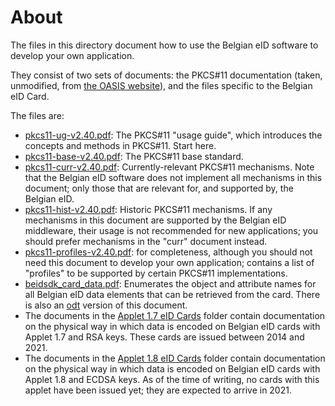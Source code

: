 # About

The files in this directory document how to use the Belgian eID software
to develop your own application.

They consist of two sets of documents: the PKCS#11 documentation (taken,
unmodified, from [the OASIS
website](https://docs.oasis-open.org/pkcs11/)), and the files specific to
the Belgian eID Card.

The files are:

* [pkcs11-ug-v2.40.pdf](pkcs11-ug-v2.40.pdf): The PKCS#11 "usage guide",
  which introduces the concepts and methods in PKCS#11. Start here.
* [pkcs11-base-v2.40.pdf](pkcs11-base-v2.40.pdf): The PKCS#11 base
  standard.
* [pkcs11-curr-v2.40.pdf](pkcs11-curr-v2.40.pdf): Currently-relevant
  PKCS#11 mechanisms. Note that the Belgian eID software does not
  implement all mechanisms in this document; only those that are
  relevant for, and supported by, the Belgian eID.
* [pkcs11-hist-v2.40.pdf](pkcs11-hist-v2.40.pdf): Historic PKCS#11
  mechanisms. If any mechanisms in this document are supported by the
  Belgian eID middleware, their usage is not recommended for new
  applications; you should prefer mechanisms in the "curr" document
  instead.
* [pkcs11-profiles-v2.40.pdf](pkcs11-profiles-v2.40.pdf): for
  completeness, although you should not need this document to develop
  your own application; contains a list of "profiles" to be supported by
  certain PKCS#11 implementations.
* [beidsdk\_card\_data.pdf](beidsdk_card_data.pdf): Enumerates the
  object and attribute names for all Belgian eID data elements that can
  be retrieved from the card. There is also an
  [odt](beidsdk_card_data.odt) version of this document.
* The documents in the [Applet 1.7 eID
  Cards](Applet%201.7%20eID%20Cards/) folder contain documentation on
  the physical way in which data is encoded on Belgian eID cards with
  Applet 1.7 and RSA keys. These cards are issued between 2014 and 2021.
* The documents in the [Applet 1.8 eID
  Cards](Applet%201.8%20eID%20Cards/) folder contain documentation on
  the physical way in which data is encoded on Belgian eID cards with
  Applet 1.8 and ECDSA keys. As of the time of writing, no cards with
  this applet have been issued yet; they are expected to arrive in 2021.
